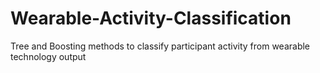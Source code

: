 # Wearable-Activity-Classification
Tree and Boosting methods to classify participant activity from wearable technology output
